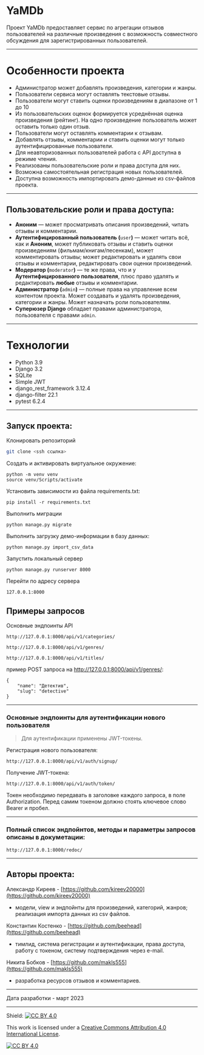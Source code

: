 # YaMDb

Проект YaMDb предоставляет сервис по агрегации отзывов пользователей на различные произведения с возможность совместного обсуждения для зарегистрированных пользователей. 
***
# Особенности проекта
- Администратор может добавлять произведения, категории и жанры.
- Пользователи сервиса могут оставлять текстовые отзывы.
- Пользователи могут ставить оценки произведениям в диапазоне от 1 до 10 
- Из пользовательских оценок формируется усреднённая оценка произведения (рейтинг). На одно произведение пользователь может оставить только один отзыв.
- Пользователи могут оставлять комментарии к отзывам.
- Добавлять отзывы, комментарии и ставить оценки могут только аутентифицированные пользователи.
- Для неавторизованных пользователей работа с API доступна в режиме чтения.
- Реализованы пользовательские роли и права доступа для них.
- Возможна самостоятельная регистрация новых пользователей.
- Доступна возможность импортировать демо-данные из csv-файлов проекта.
***
## Пользовательские роли и права доступа:
-   **Аноним** — может просматривать описания произведений, читать отзывы и комментарии.
-   **Аутентифицированный пользователь (**`user`**)** — может читать всё, как и **Аноним**, может публиковать отзывы и ставить оценки произведениям (фильмам/книгам/песенкам), может комментировать отзывы; может редактировать и удалять свои отзывы и комментарии, редактировать свои оценки произведений. 
-   **Модератор (**`moderator`**)** — те же права, что и у **Аутентифицированного пользователя**, плюс право удалять и редактировать **любые** отзывы и комментарии.
-   **Администратор (**`admin`**)** — полные права на управление всем контентом проекта. Может создавать и удалять произведения, категории и жанры. Может назначать роли пользователям.
-   **Суперюзер Django** обладает правами администратора, пользователя с правами `admin`. 
****
 
# Технологии
- Python 3.9
- Django 3.2
- SQLite
- Simple JWT
- django_rest_framework 3.12.4
- django-filter 22.1
- pytest 6.2.4
***
## Запуск проекта:
Клонировать репозиторий
```sh
git clone <ssh ссылка>
```
Cоздать и активировать виртуальное окружение:
```
python -m venv venv
source venv/Scripts/activate
```
Установить зависимости из файла requirements.txt:
```
pip install -r requirements.txt
```
Выполнить миграции 
```
python manage.py migrate
```
Выполнить загрузку демо-информации в базу данных:
```
python manage.py import_csv_data
```
Запустить локальный сервер
```
python manage.py runserver 8000
```
Перейти по адресу сервера
```
127.0.0.1:8000
```

## Примеры запросов
Основные эндпоинты API
```
http://127.0.0.1:8000/api/v1/categories/
```
```
http://127.0.0.1:8000/api/v1/genres/
```
```
http://127.0.0.1:8000/api/v1/titles/
```
пример POST запроса на http://127.0.0.1:8000/api/v1/genres/: 
```
{
    "name": "Детектив",
    "slug": "detective"
}
```
***
### Основные эндпоинты для аутентификации нового пользователя
> Для аутентификации применены JWT-токены.

  Регистрация нового пользователя:
```
http://127.0.0.1:8000/api/v1/auth/signup/
```
  Получение JWT-токена:
```
http://127.0.0.1:8000/api/v1/auth/token/
```
Токен необходимо передавать в заголовке каждого запроса, в поле Authorization. Перед самим токеном должно стоять ключевое слово Bearer и пробел.
***
### Полный список эндпойнтов, методы и параметры запросов описаны в докуметации:
```
http://127.0.0.1:8000/redoc/
```
***
## Авторы проекта:<br>
Александр Киреев - [https://github.com/kireev20000](https://github.com/kireev20000) 
- модели, view и эндпойнты для произведений, категорий, жанров; реализация импорта данных из csv файлов. 

Константин Костенко -  [https://github.com/beehead](https://github.com/beehead)
- тимлид, система регистрации и аутентификации, права доступа, работу с токеном, систему подтверждения через e-mail.

Никита Бобков - [https://github.com/makls555](https://github.com/makls555)
- разработка ресурсов отзывов и комментариев.
***
Дата разработки - март 2023
***
Shield: [![CC BY 4.0][cc-by-shield]][cc-by]

This work is licensed under a
[Creative Commons Attribution 4.0 International License][cc-by].

[![CC BY 4.0][cc-by-image]][cc-by]

[cc-by]: http://creativecommons.org/licenses/by/4.0/
[cc-by-image]: https://i.creativecommons.org/l/by/4.0/88x31.png
[cc-by-shield]: https://img.shields.io/badge/License-CC%20BY%204.0-lightgrey.svg